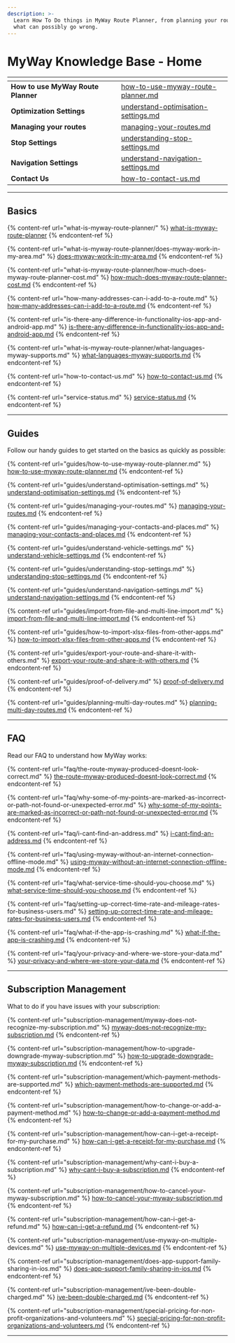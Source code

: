```yaml
---
description: >-
  Learn How To Do things in MyWay Route Planner, from planning your route to
  what can possibly go wrong.
---
```


# MyWay Knowledge Base - Home

<table data-view="cards" data-full-width="true"><thead><tr><th></th><th></th><th></th><th data-hidden data-card-target data-type="content-ref"></th></tr></thead><tbody><tr><td><strong>How to use MyWay Route Planner</strong></td><td></td><td></td><td><a href="guides/how-to-use-myway-route-planner.md">how-to-use-myway-route-planner.md</a></td></tr><tr><td><strong>Optimization Settings</strong></td><td></td><td></td><td><a href="guides/understand-optimisation-settings.md">understand-optimisation-settings.md</a></td></tr><tr><td><strong>Managing your routes</strong></td><td></td><td></td><td><a href="guides/managing-your-routes.md">managing-your-routes.md</a></td></tr><tr><td><strong>Stop Settings</strong></td><td></td><td></td><td><a href="guides/understanding-stop-settings.md">understanding-stop-settings.md</a></td></tr><tr><td><strong>Navigation Settings</strong></td><td></td><td></td><td><a href="guides/understand-navigation-settings.md">understand-navigation-settings.md</a></td></tr><tr><td><strong>Contact Us</strong></td><td></td><td></td><td><a href="how-to-contact-us.md">how-to-contact-us.md</a></td></tr></tbody></table>

***

## Basics

{% content-ref url="what-is-myway-route-planner/" %}
[what-is-myway-route-planner](what-is-myway-route-planner/)
{% endcontent-ref %}

{% content-ref url="what-is-myway-route-planner/does-myway-work-in-my-area.md" %}
[does-myway-work-in-my-area.md](what-is-myway-route-planner/does-myway-work-in-my-area.md)
{% endcontent-ref %}

{% content-ref url="what-is-myway-route-planner/how-much-does-myway-route-planner-cost.md" %}
[how-much-does-myway-route-planner-cost.md](what-is-myway-route-planner/how-much-does-myway-route-planner-cost.md)
{% endcontent-ref %}

{% content-ref url="how-many-addresses-can-i-add-to-a-route.md" %}
[how-many-addresses-can-i-add-to-a-route.md](how-many-addresses-can-i-add-to-a-route.md)
{% endcontent-ref %}

{% content-ref url="is-there-any-difference-in-functionality-ios-app-and-android-app.md" %}
[is-there-any-difference-in-functionality-ios-app-and-android-app.md](is-there-any-difference-in-functionality-ios-app-and-android-app.md)
{% endcontent-ref %}

{% content-ref url="what-is-myway-route-planner/what-languages-myway-supports.md" %}
[what-languages-myway-supports.md](what-is-myway-route-planner/what-languages-myway-supports.md)
{% endcontent-ref %}

{% content-ref url="how-to-contact-us.md" %}
[how-to-contact-us.md](how-to-contact-us.md)
{% endcontent-ref %}

{% content-ref url="service-status.md" %}
[service-status.md](service-status.md)
{% endcontent-ref %}

***

## Guides

Follow our handy guides to get started on the basics as quickly as possible:

{% content-ref url="guides/how-to-use-myway-route-planner.md" %}
[how-to-use-myway-route-planner.md](guides/how-to-use-myway-route-planner.md)
{% endcontent-ref %}

{% content-ref url="guides/understand-optimisation-settings.md" %}
[understand-optimisation-settings.md](guides/understand-optimisation-settings.md)
{% endcontent-ref %}

{% content-ref url="guides/managing-your-routes.md" %}
[managing-your-routes.md](guides/managing-your-routes.md)
{% endcontent-ref %}

{% content-ref url="guides/managing-your-contacts-and-places.md" %}
[managing-your-contacts-and-places.md](guides/managing-your-contacts-and-places.md)
{% endcontent-ref %}

{% content-ref url="guides/understand-vehicle-settings.md" %}
[understand-vehicle-settings.md](guides/understand-vehicle-settings.md)
{% endcontent-ref %}

{% content-ref url="guides/understanding-stop-settings.md" %}
[understanding-stop-settings.md](guides/understanding-stop-settings.md)
{% endcontent-ref %}

{% content-ref url="guides/understand-navigation-settings.md" %}
[understand-navigation-settings.md](guides/understand-navigation-settings.md)
{% endcontent-ref %}

{% content-ref url="guides/import-from-file-and-multi-line-import.md" %}
[import-from-file-and-multi-line-import.md](guides/import-from-file-and-multi-line-import.md)
{% endcontent-ref %}

{% content-ref url="guides/how-to-import-xlsx-files-from-other-apps.md" %}
[how-to-import-xlsx-files-from-other-apps.md](guides/how-to-import-xlsx-files-from-other-apps.md)
{% endcontent-ref %}

{% content-ref url="guides/export-your-route-and-share-it-with-others.md" %}
[export-your-route-and-share-it-with-others.md](guides/export-your-route-and-share-it-with-others.md)
{% endcontent-ref %}

{% content-ref url="guides/proof-of-delivery.md" %}
[proof-of-delivery.md](guides/proof-of-delivery.md)
{% endcontent-ref %}

{% content-ref url="guides/planning-multi-day-routes.md" %}
[planning-multi-day-routes.md](guides/planning-multi-day-routes.md)
{% endcontent-ref %}

***

## FAQ

Read our FAQ to understand how MyWay works:

{% content-ref url="faq/the-route-myway-produced-doesnt-look-correct.md" %}
[the-route-myway-produced-doesnt-look-correct.md](faq/the-route-myway-produced-doesnt-look-correct.md)
{% endcontent-ref %}

{% content-ref url="faq/why-some-of-my-points-are-marked-as-incorrect-or-path-not-found-or-unexpected-error.md" %}
[why-some-of-my-points-are-marked-as-incorrect-or-path-not-found-or-unexpected-error.md](faq/why-some-of-my-points-are-marked-as-incorrect-or-path-not-found-or-unexpected-error.md)
{% endcontent-ref %}

{% content-ref url="faq/i-cant-find-an-address.md" %}
[i-cant-find-an-address.md](faq/i-cant-find-an-address.md)
{% endcontent-ref %}

{% content-ref url="faq/using-myway-without-an-internet-connection-offline-mode.md" %}
[using-myway-without-an-internet-connection-offline-mode.md](faq/using-myway-without-an-internet-connection-offline-mode.md)
{% endcontent-ref %}

{% content-ref url="faq/what-service-time-should-you-choose.md" %}
[what-service-time-should-you-choose.md](faq/what-service-time-should-you-choose.md)
{% endcontent-ref %}

{% content-ref url="faq/setting-up-correct-time-rate-and-mileage-rates-for-business-users.md" %}
[setting-up-correct-time-rate-and-mileage-rates-for-business-users.md](faq/setting-up-correct-time-rate-and-mileage-rates-for-business-users.md)
{% endcontent-ref %}

{% content-ref url="faq/what-if-the-app-is-crashing.md" %}
[what-if-the-app-is-crashing.md](faq/what-if-the-app-is-crashing.md)
{% endcontent-ref %}

{% content-ref url="faq/your-privacy-and-where-we-store-your-data.md" %}
[your-privacy-and-where-we-store-your-data.md](faq/your-privacy-and-where-we-store-your-data.md)
{% endcontent-ref %}

***

## Subscription Management

What to do if you have issues with your subscription:

{% content-ref url="subscription-management/myway-does-not-recognize-my-subscription.md" %}
[myway-does-not-recognize-my-subscription.md](subscription-management/myway-does-not-recognize-my-subscription.md)
{% endcontent-ref %}

{% content-ref url="subscription-management/how-to-upgrade-downgrade-myway-subscription.md" %}
[how-to-upgrade-downgrade-myway-subscription.md](subscription-management/how-to-upgrade-downgrade-myway-subscription.md)
{% endcontent-ref %}

{% content-ref url="subscription-management/which-payment-methods-are-supported.md" %}
[which-payment-methods-are-supported.md](subscription-management/which-payment-methods-are-supported.md)
{% endcontent-ref %}

{% content-ref url="subscription-management/how-to-change-or-add-a-payment-method.md" %}
[how-to-change-or-add-a-payment-method.md](subscription-management/how-to-change-or-add-a-payment-method.md)
{% endcontent-ref %}

{% content-ref url="subscription-management/how-can-i-get-a-receipt-for-my-purchase.md" %}
[how-can-i-get-a-receipt-for-my-purchase.md](subscription-management/how-can-i-get-a-receipt-for-my-purchase.md)
{% endcontent-ref %}

{% content-ref url="subscription-management/why-cant-i-buy-a-subscription.md" %}
[why-cant-i-buy-a-subscription.md](subscription-management/why-cant-i-buy-a-subscription.md)
{% endcontent-ref %}

{% content-ref url="subscription-management/how-to-cancel-your-myway-subscription.md" %}
[how-to-cancel-your-myway-subscription.md](subscription-management/how-to-cancel-your-myway-subscription.md)
{% endcontent-ref %}

{% content-ref url="subscription-management/how-can-i-get-a-refund.md" %}
[how-can-i-get-a-refund.md](subscription-management/how-can-i-get-a-refund.md)
{% endcontent-ref %}

{% content-ref url="subscription-management/use-myway-on-multiple-devices.md" %}
[use-myway-on-multiple-devices.md](subscription-management/use-myway-on-multiple-devices.md)
{% endcontent-ref %}

{% content-ref url="subscription-management/does-app-support-family-sharing-in-ios.md" %}
[does-app-support-family-sharing-in-ios.md](subscription-management/does-app-support-family-sharing-in-ios.md)
{% endcontent-ref %}

{% content-ref url="subscription-management/ive-been-double-charged.md" %}
[ive-been-double-charged.md](subscription-management/ive-been-double-charged.md)
{% endcontent-ref %}

{% content-ref url="subscription-management/special-pricing-for-non-profit-organizations-and-volunteers.md" %}
[special-pricing-for-non-profit-organizations-and-volunteers.md](subscription-management/special-pricing-for-non-profit-organizations-and-volunteers.md)
{% endcontent-ref %}

***
